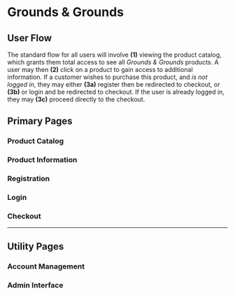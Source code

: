 # Grounds & Grounds

## User Flow

The standard flow for all users will involve **(1)** viewing the product catalog, which grants them total access to see all *Grounds & Grounds* products. A user may then **(2)** click on a product to gain access to additional information. If a customer wishes to purchase this product, and *is not logged in*, they may either **(3a)** register then be redirected to checkout, or **(3b)** or login and be redirected to checkout. If the user is already logged in, they may **(3c)** proceed directly to the checkout.

## Primary Pages

### Product Catalog

### Product Information

### Registration

### Login

### Checkout

----

## Utility Pages

### Account Management

### Admin Interface
